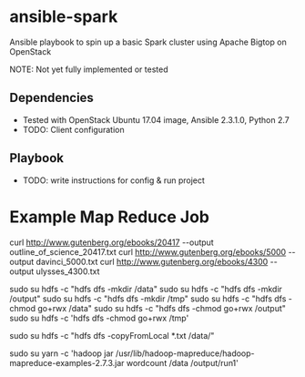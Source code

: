 # ansible-spark
Ansible playbook to spin up a basic Spark cluster using Apache Bigtop on OpenStack

NOTE: Not yet fully implemented or tested

## Dependencies

* Tested with OpenStack Ubuntu 17.04 image, Ansible 2.3.1.0, Python 2.7
* TODO: Client configuration

## Playbook

* TODO: write instructions for config & run project

# Example Map Reduce Job

curl http://www.gutenberg.org/ebooks/20417 --output outline_of_science_20417.txt
curl http://www.gutenberg.org/ebooks/5000 --output davinci_5000.txt
curl http://www.gutenberg.org/ebooks/4300 --output ulysses_4300.txt

sudo su hdfs -c "hdfs dfs -mkdir /data"
sudo su hdfs -c "hdfs dfs -mkdir /output"
sudo su hdfs -c "hdfs dfs -mkdir /tmp"
sudo su hdfs -c "hdfs dfs -chmod go+rwx /data"
sudo su hdfs -c "hdfs dfs -chmod go+rwx /output"
sudo su hdfs -c 'hdfs dfs -chmod go+rwx /tmp'

sudo su hdfs -c "hdfs dfs -copyFromLocal *.txt /data/"

sudo su yarn -c 'hadoop jar /usr/lib/hadoop-mapreduce/hadoop-mapreduce-examples-2.7.3.jar wordcount /data /output/run1'
